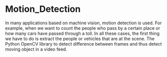 # Motion_Detection
 In many applications based on machine vision, motion detection is used. For example, when we want to count the people who pass by a certain place or how many cars have passed through a toll. In all these cases, the first thing we have to do is extract the people or vehicles that are at the scene.
 The Python OpenCV library to detect difference between frames and thus detect moving object in a video feed.
 